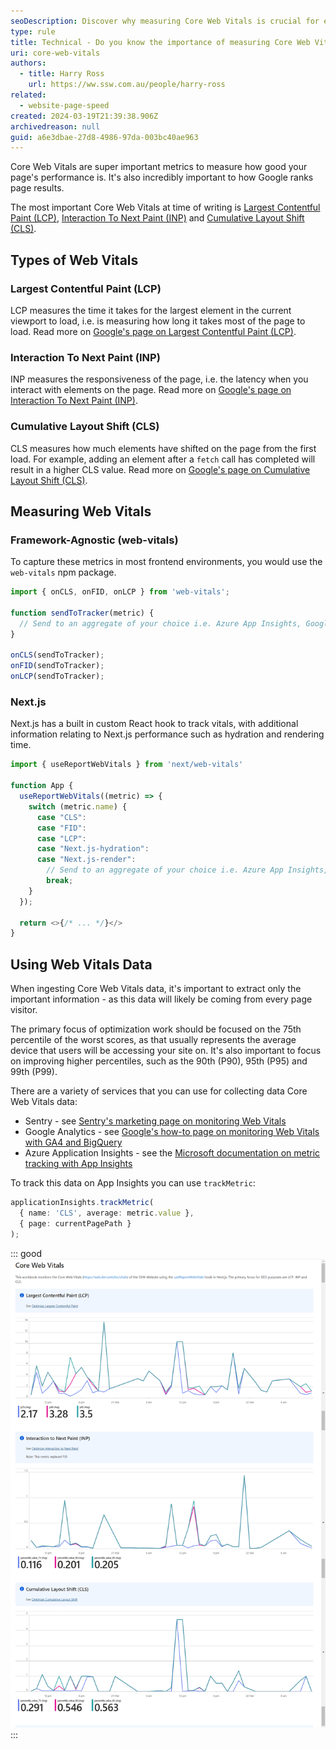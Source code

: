 ```yaml
---
seoDescription: Discover why measuring Core Web Vitals is crucial for enhancing page performance and boosting your site's SEO rankings.
type: rule
title: Technical - Do you know the importance of measuring Core Web Vitals?
uri: core-web-vitals
authors:
  - title: Harry Ross
    url: https://ww.ssw.com.au/people/harry-ross
related:
  - website-page-speed
created: 2024-03-19T21:39:38.906Z
archivedreason: null
guid: a6e3dbae-27d8-4986-97da-003bc40ae963
---
```


Core Web Vitals are super important metrics to measure how good your page's performance is. It's also incredibly important to how Google ranks page results.

<!--endintro-->

The most important Core Web Vitals at time of writing is [Largest Contentful Paint (LCP)](https://web.dev/lcp/), [Interaction To Next Paint (INP)](https://web.dev/inp) and [Cumulative Layout Shift (CLS)](https://web.dev/cls/).

## Types of Web Vitals

### Largest Contentful Paint (LCP)

LCP measures the time it takes for the largest element in the current viewport to load, i.e. is measuring how long it takes most of the page to load. Read more on [Google's page on Largest Contentful Paint (LCP)](https://web.dev/articles/lcp).

### Interaction To Next Paint (INP)

INP measures the responsiveness of the page, i.e. the latency when you interact with elements on the page. Read more on [Google's page on Interaction To Next Paint (INP)](https://web.dev/articles/inp).

### Cumulative Layout Shift (CLS)

CLS measures how much elements have shifted on the page from the first load. For example, adding an element after a `fetch` call has completed will result in a higher CLS value. Read more on [Google's page on Cumulative Layout Shift (CLS)](https://web.dev/articles/cls).

## Measuring Web Vitals

### Framework-Agnostic (web-vitals)

To capture these metrics in most frontend environments, you would use the `web-vitals` npm package.

```js
import { onCLS, onFID, onLCP } from 'web-vitals';

function sendToTracker(metric) {
  // Send to an aggregate of your choice i.e. Azure App Insights, Google Analytics, Sentry, etc.
}

onCLS(sendToTracker);
onFID(sendToTracker);
onLCP(sendToTracker);
```

### Next.js

Next.js has a built in custom React hook to track vitals, with additional information relating to Next.js performance such as hydration and rendering time.

```js
import { useReportWebVitals } from 'next/web-vitals'

function App {
  useReportWebVitals((metric) => {
    switch (metric.name) {
      case "CLS":
      case "FID":
      case "LCP":
      case "Next.js-hydration":
      case "Next.js-render":
        // Send to an aggregate of your choice i.e. Azure App Insights, Google Analytics, Sentry, etc.
        break;
    }
  });

  return <>{/* ... */}</>
}
```

## Using Web Vitals Data

When ingesting Core Web Vitals data, it's important to extract only the important information - as this data will likely be coming from every page visitor.

The primary focus of optimization work should be focused on the 75th percentile of the worst scores, as that usually represents the average device that users will be accessing your site on. It's also important to focus on improving higher percentiles, such as the 90th (P90), 95th (P95) and 99th (P99).

There are a variety of services that you can use for collecting data Core Web Vitals data:

- Sentry - see [Sentry's marketing page on monitoring Web Vitals](https://sentry.io/for/web-vitals/)
- Google Analytics - see [Google's how-to page on monitoring Web Vitals with GA4 and BigQuery](https://web.dev/articles/vitals-ga4)
- Azure Application Insights - see the [Microsoft documentation on metric tracking with App Insights](https://learn.microsoft.com/en-us/azure/azure-monitor/app/api-custom-events-metrics)

To track this data on App Insights you can use `trackMetric`:

```ts
applicationInsights.trackMetric(
  { name: 'CLS', average: metric.value },
  { page: currentPagePath }
);
```

::: good
![Figure: Good example - Azure Application Insights workbook we use to track Web Vitals on the SSW Website](web-vitals-workbook.png)
:::

